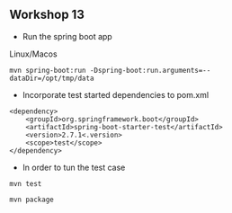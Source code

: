 ## Workshop 13

* Run the spring boot app

Linux/Macos
```
mvn spring-boot:run -Dspring-boot:run.arguments=--dataDir=/opt/tmp/data
```

* Incorporate test started dependencies to pom.xml
```
<dependency>
    <groupId>org.springframework.boot</groupId>
    <artifactId>spring-boot-starter-test</artifactId>
    <version>2.7.1<.version>
    <scope>test</scope>
</dependency>
```

* In order to tun the test case
```
mvn test
```
```
mvn package
````
